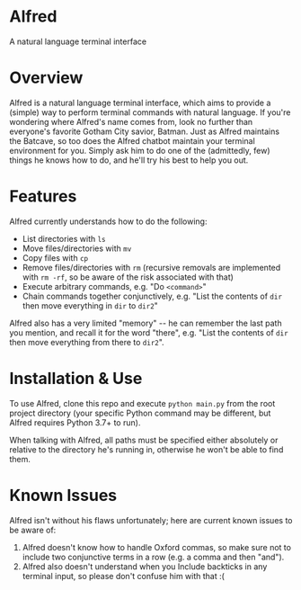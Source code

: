 # Alfred
A natural language terminal interface

# Overview

Alfred is a natural language terminal interface, which aims to provide a (simple) way to perform terminal commands with natural language. If you're wondering where Alfred's name comes from, look no further than everyone's favorite Gotham City savior, Batman. Just as Alfred maintains the Batcave, so too does the Alfred chatbot maintain your terminal environment for you. Simply ask him to do one of the (admittedly, few) things he knows how to do, and he'll try his best to help you out.

# Features

Alfred currently understands how to do the following:
* List directories with `ls`
* Move files/directories with `mv`
* Copy files with `cp`
* Remove files/directories with `rm` (recursive removals are implemented with `rm -rf`, so be aware of the risk associated with that)
* Execute arbitrary commands, e.g. "Do `<command>`"
* Chain commands together conjunctively, e.g. "List the contents of `dir` then move everything in `dir` to `dir2`"

Alfred also has a very limited "memory" -- he can remember the last path you mention, and recall it for the word "there", e.g. "List the contents of `dir` then move everything from there to `dir2`".

# Installation & Use

To use Alfred, clone this repo and execute `python main.py` from the root project directory (your specific Python command may be different, but Alfred requires Python 3.7+ to run).

When talking with Alfred, all paths must be specified either absolutely or relative to the directory he's running in, otherwise he won't be able to find them.

# Known Issues

Alfred isn't without his flaws unfortunately; here are current known issues to be aware of:
1. Alfred doesn't know how to handle Oxford commas, so make sure not to include two conjunctive terms in a row (e.g. a comma and then "and").
2. Alfred also doesn't understand when you Include backticks in any terminal input, so please don't confuse him with that :(
